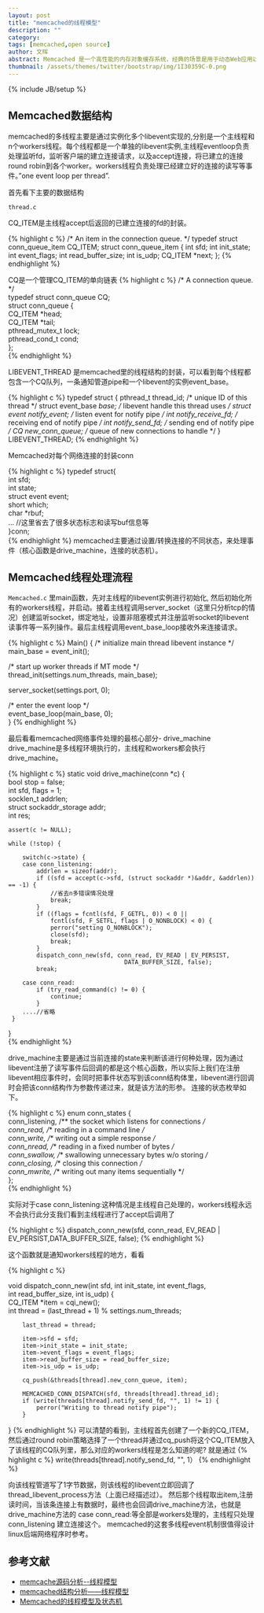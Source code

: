 ```yaml
---
layout: post
title: "memcached的线程模型"
description: ""
category: 
tags: [memcached,open source]
author: 文晖
abstract: Memcached 是一个高性能的内存对象缓存系统，经典的场景是用于动态Web应用以减轻数据库负载。它通过在内存中缓存数据和对象来减少读取数据库的次数，从而提高动态、数据库驱动网站的速度。这里简要介绍一下memcached的线程模型。
thumbnail: /assets/themes/twitter/bootstrap/img/1I30359C-0.png
---
```

{% include JB/setup %}


## Memcached数据结构
memcached的多线程主要是通过实例化多个libevent实现的,分别是一个主线程和n个workers线程。每个线程都是一个单独的libevent实例,主线程eventloop负责处理监听fd，监听客户端的建立连接请求，以及accept连接，将已建立的连接round robin到各个worker。workers线程负责处理已经建立好的连接的读写等事件。”one event loop per thread”.


首先看下主要的数据结构

`thread.c`

CQ_ITEM是主线程accept后返回的已建立连接的fd的封装。

{% highlight c %}
/* An item in the connection queue. */
typedef struct conn_queue_item CQ_ITEM;
struct conn_queue_item {
    int     sfd;
    int     init_state;
    int     event_flags;
    int     read_buffer_size;
    int     is_udp;
    CQ_ITEM *next;
};
{% endhighlight %}


CQ是一个管理CQ_ITEM的单向链表
{% highlight c %}
/* A connection queue. */  
typedef struct conn_queue CQ;  
struct conn_queue {  
    CQ_ITEM *head;  
    CQ_ITEM *tail;  
    pthread_mutex_t lock;  
    pthread_cond_t  cond;  
};  
{% endhighlight %}


LIBEVENT_THREAD 是memcached里的线程结构的封装，可以看到每个线程都包含一个CQ队列，一条通知管道pipe和一个libevent的实例event_base。

{% highlight c %}
typedef struct {
    pthread_t thread_id;        /* unique ID of this thread */
    struct event_base *base;    /* libevent handle this thread uses */
    struct event notify_event;  /* listen event for notify pipe */
    int notify_receive_fd;      /* receiving end of notify pipe */
    int notify_send_fd;         /* sending end of notify pipe */
    CQ  new_conn_queue;         /* queue of new connections to handle */
} LIBEVENT_THREAD;
{% endhighlight %}

Memcached对每个网络连接的封装conn

{% highlight c %}
    typedef struct{  
      int sfd;  
      int state;  
      struct event event;  
      short which;  
      char *rbuf;  
      ... //这里省去了很多状态标志和读写buf信息等  
    }conn;  
{% endhighlight %}
memcached主要通过设置/转换连接的不同状态，来处理事件（核心函数是drive_machine，连接的状态机）。

## Memcached线程处理流程

`Memcached.c`
里main函数，先对主线程的libevent实例进行初始化, 然后初始化所有的workers线程，并启动。接着主线程调用server_socket（这里只分析tcp的情况）创建监听socket，绑定地址，设置非阻塞模式并注册监听socket的libevent 读事件等一系列操作。最后主线程调用event_base_loop接收外来连接请求。

{% highlight c %}
Main() {
/* initialize main thread libevent instance */  
     main_base = event_init();  
   
/* start up worker threads if MT mode */  
thread_init(settings.num_threads, main_base);   

server_socket(settings.port, 0);

/* enter the event loop */  
event_base_loop(main_base, 0);  
}
{% endhighlight %}

最后看看memcached网络事件处理的最核心部分- drive_machine
drive_machine是多线程环境执行的，主线程和workers都会执行drive_machine。

{% highlight c %}
static void drive_machine(conn *c) {  
    bool stop = false;  
    int sfd, flags = 1;  
    socklen_t addrlen;  
    struct sockaddr_storage addr;  
    int res;  
  
    assert(c != NULL);  
  
    while (!stop) {  
  
        switch(c->state) {  
        case conn_listening:  
            addrlen = sizeof(addr);  
            if ((sfd = accept(c->sfd, (struct sockaddr *)&addr, &addrlen)) == -1) {  
                //省去n多错误情况处理  
                break;  
            }  
            if ((flags = fcntl(sfd, F_GETFL, 0)) < 0 ||  
                fcntl(sfd, F_SETFL, flags | O_NONBLOCK) < 0) {  
                perror("setting O_NONBLOCK");  
                close(sfd);  
                break;  
            }  
            dispatch_conn_new(sfd, conn_read, EV_READ | EV_PERSIST,  
                                     DATA_BUFFER_SIZE, false);  
            break;  
  
        case conn_read:  
            if (try_read_command(c) != 0) {  
                continue;  
            }  
        ....//省略  
     }       
 }  
{% endhighlight %}

drive_machine主要是通过当前连接的state来判断该进行何种处理，因为通过libevent注册了读写事件后回调的都是这个核心函数，所以实际上我们在注册libevent相应事件时，会同时把事件状态写到该conn结构体里，libevent进行回调时会把该conn结构作为参数传递过来，就是该方法的形参。
连接的状态枚举如下。

{% highlight c %}
    enum conn_states {  
        conn_listening,  /** the socket which listens for connections */  
        conn_read,       /** reading in a command line */  
        conn_write,      /** writing out a simple response */  
        conn_nread,      /** reading in a fixed number of bytes */  
        conn_swallow,    /** swallowing unnecessary bytes w/o storing */  
        conn_closing,    /** closing this connection */  
        conn_mwrite,     /** writing out many items sequentially */  
    };  
{% endhighlight %}

实际对于case conn_listening:这种情况是主线程自己处理的，workers线程永远不会执行此分支我们看到主线程进行了accept后调用了


{% highlight c %}
dispatch_conn_new(sfd, conn_read, EV_READ | EV_PERSIST,DATA_BUFFER_SIZE, false);
{% endhighlight %}

这个函数就是通知workers线程的地方，看看

{% highlight c %}

void dispatch_conn_new(int sfd, int init_state, int event_flags,  
                           int read_buffer_size, int is_udp) {  
        CQ_ITEM *item = cqi_new();  
        int thread = (last_thread + 1) % settings.num_threads;  
      
        last_thread = thread;  
      
        item->sfd = sfd;  
        item->init_state = init_state;  
        item->event_flags = event_flags;  
        item->read_buffer_size = read_buffer_size;  
        item->is_udp = is_udp;  
      
        cq_push(&threads[thread].new_conn_queue, item);  
      
        MEMCACHED_CONN_DISPATCH(sfd, threads[thread].thread_id);  
        if (write(threads[thread].notify_send_fd, "", 1) != 1) {  
            perror("Writing to thread notify pipe");  
        }  
} 
{% endhighlight %}
可以清楚的看到，主线程首先创建了一个新的CQ_ITEM，然后通过round robin策略选择了一个thread并通过cq_push将这个CQ_ITEM放入了该线程的CQ队列里，那么对应的workers线程是怎么知道的呢?
就是通过
{% highlight c %}
write(threads[thread].notify_send_fd, "", 1）
{% endhighlight %}

向该线程管道写了1字节数据，则该线程的libevent立即回调了thread_libevent_process方法（上面已经描述过）。
然后那个线程取出item,注册读时间，当该条连接上有数据时，最终也会回调drive_machine方法，也就是drive_machine方法的 case conn_read:等全部是workers处理的，主线程只处理conn_listening 建立连接这个。
memcached的这套多线程event机制很值得设计linux后端网络程序时参考。

## 参考文献
* [memcache源码分析--线程模型](http://www.iteye.com/topic/344172)
* [memcached结构分析——线程模型](http://blog.csdn.net/bokee/article/details/6670550)
* [Memcached的线程模型及状态机](http://basiccoder.com/thread-model-and-state-machine-of-memcached.html)


